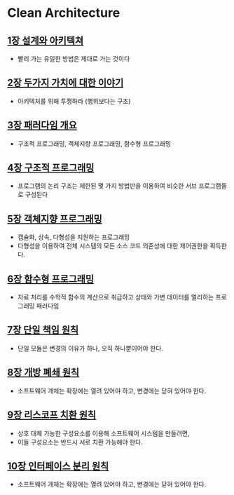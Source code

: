 # Clean Architecture

## [1장 설계와 아키텍쳐](1장%20설계와%20아키텍쳐//README.md) 
- 빨리 가는 유일한 방법은 제대로 가는 것이다

## [2장 두가지 가치에 대한 이야기](2장%20두가지%20가치에%20대한%20이야기/README.md)
- 아키텍처를 위해 투쟁하라 (행위보다는 구조)

## [3장 패러다임 개요](3장%20패러다임%20개요/README.md)
- 구조적 프로그래밍, 객체지향 프로그래밍, 함수형 프로그래밍

## [4장 구조적 프로그래밍](4장%20구조적%20프로그래밍/README.md)
- 프로그램의 논리 구조는 제한된 몇 가지 방법만을 이용하여 비슷한 서브 프로그램들로 구성된다

## [5장 객체지향 프로그래밍](5장%20객체지향%20프로그래밍/README.md)
- 캡슐화, 상속, 다형성을 지원하는 프로그래밍
- 다형성을 이용하여 전체 시스템의 모든 소스 코드 의존성에 대한 제어권한을 획득한다.

## [6장 함수형 프로그래밍](6장%20함수형%20프로그래밍/README.md)
- 자료 처리를 수학적 함수의 계산으로 취급하고 상태와 가변 데이터를 멀리하는 프로그래밍 패러다임

## [7장 단일 책임 원칙](7장%20단일%20책임%20원칙/README.md)
- 단일 모듈은 변경의 이유가 하나, 오직 하나뿐이어야 한다.

## [8장 개방 폐쇄 원칙](8장%20개방%20폐쇄%20원칙/README.md)
- 소프트웨어 개체는 확장에는 열려 있어야 하고, 변경에는 닫혀 있어야 한다.

## [9장 리스코프 치환 원칙](9장%20리스코프%20치환%20원칙/README.md)
- 상호 대체 가능한 구성요소를 이용해 소프트웨어 시스템을 만들려면, 
- 이들 구성요소는 반드시 서로 치환 가능해야 한다.

## [10장 인터페이스 분리 원칙](10장%20인터페이스%20분리%20원칙/README.md)
- 소프트웨어 개체는 확장에는 열려 있어야 하고, 변경에는 닫혀 있어야 한다.